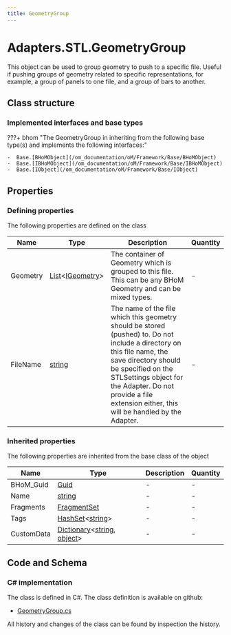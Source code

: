 ```yaml
---
title: GeometryGroup
---
```


# Adapters.STL.GeometryGroup

This object can be used to group geometry to push to a specific file. Useful if pushing groups of geometry related to specific representations, for example, a group of panels to one file, and a group of bars to another.

## Class structure

### Implemented interfaces and base types

???+ bhom "The GeometryGroup in inheriting from the following base type(s) and implements the following interfaces:"

    -  Base.[BHoMObject](/om_documentation/oM/Framework/Base/BHoMObject)
    -  Base.[IBHoMObject](/om_documentation/oM/Framework/Base/IBHoMObject)
    -  Base.[IObject](/om_documentation/oM/Framework/Base/IObject)


## Properties



### Defining properties

The following properties are defined on the class

| Name             | Type             | Description      | Quantity         |
|------------------|------------------|------------------|------------------|
| Geometry | [List](https://learn.microsoft.com/en-us/dotnet/api/System.Collections.Generic.List-1?view=netstandard-2.0)&lt;[IGeometry](/om_documentation/oM/Dimensional/Geometry/IGeometry)&gt; | The container of Geometry which is grouped to this file. This can be any BHoM Geometry and can be mixed types. | - |
| FileName | [string](https://learn.microsoft.com/en-us/dotnet/api/System.String?view=netstandard-2.0) | The name of the file which this geometry should be stored (pushed) to. Do not include a directory on this file name, the save directory should be specified on the STLSettings object for the Adapter. Do not provide a file extension either, this will be handled by the Adapter. | - |


### Inherited properties
The following properties are inherited from the base class of the object

| Name             | Type             | Description      | Quantity         |
|------------------|------------------|------------------|------------------|
| BHoM_Guid | [Guid](https://learn.microsoft.com/en-us/dotnet/api/System.Guid?view=netstandard-2.0) | - | - |
| Name | [string](https://learn.microsoft.com/en-us/dotnet/api/System.String?view=netstandard-2.0) | - | - |
| Fragments | [FragmentSet](/om_documentation/oM/Framework/Base/FragmentSet) | - | - |
| Tags | [HashSet](https://learn.microsoft.com/en-us/dotnet/api/System.Collections.Generic.HashSet-1?view=netstandard-2.0)&lt;[string](https://learn.microsoft.com/en-us/dotnet/api/System.String?view=netstandard-2.0)&gt; | - | - |
| CustomData | [Dictionary](https://learn.microsoft.com/en-us/dotnet/api/System.Collections.Generic.Dictionary-2?view=netstandard-2.0)&lt;[string](https://learn.microsoft.com/en-us/dotnet/api/System.String?view=netstandard-2.0), [object](https://learn.microsoft.com/en-us/dotnet/api/System.Object?view=netstandard-2.0)&gt; | - | - |


## Code and Schema

### C# implementation

The class is defined in C#. The class definition is available on github:

- [GeometryGroup.cs](https://github.com/BHoM/STL_Toolkit/blob/develop/STL_oM/GeometryGroup.cs)

All history and changes of the class can be found by inspection the history.
